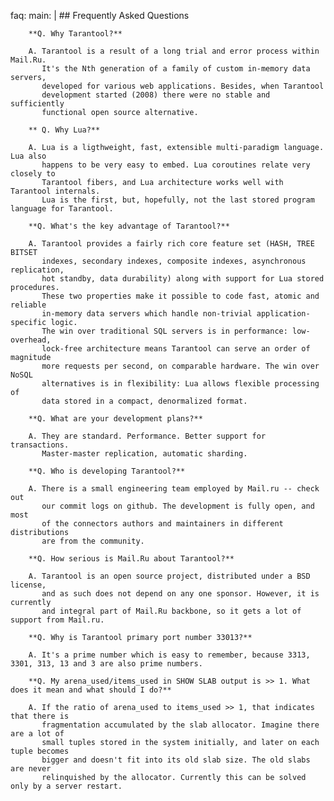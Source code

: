faq:
    main: |
        ## Frequently Asked Questions

        **Q. Why Tarantool?**

        A. Tarantool is a result of a long trial and error process within Mail.Ru.
           It's the Nth generation of a family of custom in-memory data servers,
           developed for various web applications. Besides, when Tarantool
           development started (2008) there were no stable and sufficiently
           functional open source alternative.

        ** Q. Why Lua?**

        A. Lua is a ligthweight, fast, extensible multi-paradigm language. Lua also
           happens to be very easy to embed. Lua coroutines relate very closely to
           Tarantool fibers, and Lua architecture works well with Tarantool internals.
           Lua is the first, but, hopefully, not the last stored program language for Tarantool.

        **Q. What's the key advantage of Tarantool?**

        A. Tarantool provides a fairly rich core feature set (HASH, TREE BITSET
           indexes, secondary indexes, composite indexes, asynchronous replication,
           hot standby, data durability) along with support for Lua stored procedures.
           These two properties make it possible to code fast, atomic and reliable
           in-memory data servers which handle non-trivial application-specific logic.
           The win over traditional SQL servers is in performance: low-overhead,
           lock-free architecture means Tarantool can serve an order of magnitude
           more requests per second, on comparable hardware. The win over NoSQL
           alternatives is in flexibility: Lua allows flexible processing of
           data stored in a compact, denormalized format.

        **Q. What are your development plans?**

        A. They are standard. Performance. Better support for transactions.
           Master-master replication, automatic sharding.

        **Q. Who is developing Tarantool?**

        A. There is a small engineering team employed by Mail.ru -- check out
           our commit logs on github. The development is fully open, and most
           of the connectors authors and maintainers in different distributions
           are from the community.

        **Q. How serious is Mail.Ru about Tarantool?**

        A. Tarantool is an open source project, distributed under a BSD license,
           and as such does not depend on any one sponsor. However, it is currently
           and integral part of Mail.Ru backbone, so it gets a lot of support from Mail.ru.

        **Q. Why is Tarantool primary port number 33013?**

        A. It's a prime number which is easy to remember, because 3313, 3301, 313, 13 and 3 are also prime numbers.

        **Q. My arena_used/items_used in SHOW SLAB output is >> 1. What does it mean and what should I do?**

        A. If the ratio of arena_used to items_used >> 1, that indicates that there is
           fragmentation accumulated by the slab allocator. Imagine there are a lot of
           small tuples stored in the system initially, and later on each tuple becomes
           bigger and doesn't fit into its old slab size. The old slabs are never
           relinquished by the allocator. Currently this can be solved only by a server restart.
